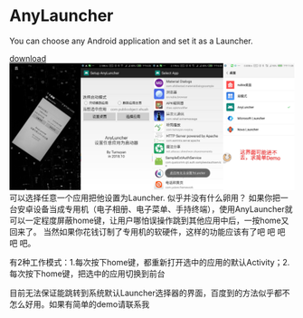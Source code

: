 # AnyLauncher
You can choose any Android application and set it as a Launcher.

[download](https://www.coolapk.com/apk/207662)
![](demo.jpg)
可以选择任意一个应用把他设置为Launcher.
似乎并没有什么卵用？
如果你把一台安卓设备当成专用机（电子相册、电子菜单、手持终端），使用AnyLauncher就可以一定程度屏蔽home键，让用户哪怕误操作跳到其他应用中后，一按home又回来了。
当然如果你花钱订制了专用机的软硬件，这样的功能应该有了吧 吧 吧 吧 吧。

有2种工作模式：1.每次按下home键，都重新打开选中的应用的默认Activity；2.每次按下home键，把选中的应用切换到前台

目前无法保证能跳转到系统默认Launcher选择器的界面，百度到的方法似乎都不怎么好用。如果有简单的demo请联系我

